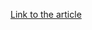 [Link to the article](https://threatvector.cylance.com/en_us/home/threat-spotlight-menupass-quasarrat-backdoor.html)
